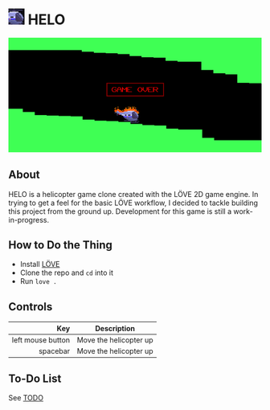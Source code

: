 # ![HELO icon](assets/img/icon_32.png) HELO
![Screenshot of gameplay](assets/img/screenshot.png)
  
## About
HELO is a helicopter game clone created with the LÖVE 2D game engine. In trying to get a feel for the basic LÖVE workflow, I decided to tackle building this project from the ground up. Development for this game is still a work-in-progress.  
  


## How to Do the Thing
- Install [LÖVE](https://www.love2d.org)
- Clone the repo and `cd` into it
- Run `love .`
  


## Controls
| Key                | Description                               |
|-------------------:|-------------------------------------------|
| left mouse button  | Move the helicopter up                    |
| spacebar           | Move the helicopter up                    |



## To-Do List
See [TODO](TODO.md)



